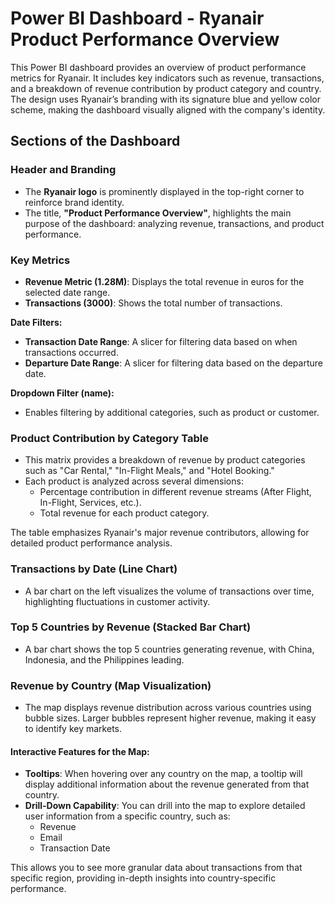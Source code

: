 # Power BI Dashboard - Ryanair Product Performance Overview

This Power BI dashboard provides an overview of product performance metrics for Ryanair. It includes key indicators such as revenue, transactions, and a breakdown of revenue contribution by product category and country. The design uses Ryanair’s branding with its signature blue and yellow color scheme, making the dashboard visually aligned with the company's identity.

## Sections of the Dashboard

### Header and Branding
- The **Ryanair logo** is prominently displayed in the top-right corner to reinforce brand identity.
- The title, **"Product Performance Overview"**, highlights the main purpose of the dashboard: analyzing revenue, transactions, and product performance.

### Key Metrics
- **Revenue Metric (1.28M)**: Displays the total revenue in euros for the selected date range.
- **Transactions (3000)**: Shows the total number of transactions.
  
**Date Filters:**
- **Transaction Date Range**: A slicer for filtering data based on when transactions occurred.
- **Departure Date Range**: A slicer for filtering data based on the departure date.
  
**Dropdown Filter (name):** 
- Enables filtering by additional categories, such as product or customer.

### Product Contribution by Category Table
- This matrix provides a breakdown of revenue by product categories such as "Car Rental," "In-Flight Meals," and "Hotel Booking."
- Each product is analyzed across several dimensions:
  - Percentage contribution in different revenue streams (After Flight, In-Flight, Services, etc.).
  - Total revenue for each product category.
  
The table emphasizes Ryanair's major revenue contributors, allowing for detailed product performance analysis.

### Transactions by Date (Line Chart)
- A bar chart on the left visualizes the volume of transactions over time, highlighting fluctuations in customer activity.

### Top 5 Countries by Revenue (Stacked Bar Chart)
- A bar chart shows the top 5 countries generating revenue, with China, Indonesia, and the Philippines leading.

### Revenue by Country (Map Visualization)
- The map displays revenue distribution across various countries using bubble sizes. Larger bubbles represent higher revenue, making it easy to identify key markets.

#### Interactive Features for the Map:
- **Tooltips**: When hovering over any country on the map, a tooltip will display additional information about the revenue generated from that country.
- **Drill-Down Capability**: You can drill into the map to explore detailed user information from a specific country, such as:
  - Revenue
  - Email
  - Transaction Date

This allows you to see more granular data about transactions from that specific region, providing in-depth insights into country-specific performance.
